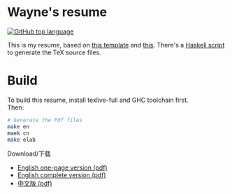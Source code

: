 # Wayne's resume

[![GitHub top language](https://img.shields.io/github/languages/top/KageyamaRuka/resume.svg)](https://github.com/KageyamaRuka/resume)

This is my resume, based on [this template](https://github.com/billryan/resume) and [this](https://github.com/ice1000/resume).
There's a [Haskell script](Resume.hs) to generate the TeX source files.

# Build

To build this resume, install texlive-full and GHC toolchain first.<br/>
Then:

```bash
# Generate the Pdf files
make en
maek cn
make elab
```

Download/下载
+ [English one-page version (pdf)](https://github.com/KageyamaRuka/resume/releases/download/v0.2021/resume.pdf)
+ [English complete version (pdf)](https://github.com/KageyamaRuka/resume/releases/download/v0.2021/resume-elab.pdf)
+ [中文版 (pdf)](https://github.com/KageyamaRuka/resume/releases/download/v0.2021/resume-cn.pdf)